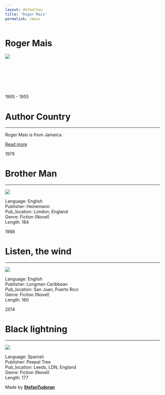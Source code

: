 ```yaml
---
layout: defaultau
title: "Roger Mais"
permalink: /mais
---
```

<!-- partial:index.partial.html -->
<div class="content">
    <h1>Roger Mais</h1>
    <div class="quote">
        <div><img src="https://pbs.twimg.com/media/DVcPHupUQAUWkW8.jpg" class="logo"></div>
    </div>
    <div class="timeline">
        <div style="padding-bottom:100px;"></div>
        <div class="block">
            <div class="date right"><p class="right"> 1905 - 1955 </p></div>
            <div class="dot"></div>
            <div class="left first">
                <h1>Author Country</h1><hr>
            <p>Roger Mais is from Jamaica.</p>
                <a href="https://en.wikipedia.org/wiki/George_Lamming" target="_blank">Read more</a>
            </div>
        </div>
        <div class="block">
            <div class="date left"><p class="left">1979</p></div>
            <div class="dot"></div>
            <div class="right">
                <h1>Brother Man</h1><hr>
                <p><img src="https://images-na.ssl-images-amazon.com/images/I/41r1U3HZ9WL._SY291_BO1,204,203,200_QL40_FMwebp_.jpg"></p>
                <p>Language: English<br/>
                Publisher: Heinemann<br/>
                Pub_location: London, England<br/>
                Genre: Fiction (Novel) <br/>
                Length: 184</p>
            </div>
        </div>
        <div class="block">
            <div class="date right"><p class="right">1988</p></div>
            <div class="dot"></div>
            <div class="left hide">
                <h1>Listen, the wind</h1><hr>
                <p><img src="https://images-na.ssl-images-amazon.com/images/S/compressed.photo.goodreads.com/books/1630897451i/2393229.jpg"></p>
                <p>Language: English<br/>
                Publisher: Longman Caribbean<br/>
                Pub_location: San Juan, Puerto Rico<br/>
                Genre: Fiction (Novel) <br/>
                Length: 160</p>
            </div>
        </div>
        <div class="block">
            <div class="date left"><p class="left">2014</p></div>
            <div class="dot"></div>
            <div class="right hide">
                <h1>Black lightning</h1><hr>
                <p><img src="https://images-na.ssl-images-amazon.com/images/I/51z3k2Po5aL._SX326_BO1,204,203,200_.jpg"></p>
                <p>Language: Spanish<br/>
                Publisher: Peepal Tree<br/>
                Pub_location: Leeds, LDN, England<br/>
                Genre: Fiction (Novel) <br/>
                Length: 177</p>
            </div>
        </div>
    <div id="footer">
        <p id="copyright">Made by&nbsp;<strong><a href="https://www.linkedin.com/in/nicolae-stefan-tudoran-b02291127/" target="_blank">StefanTudoran</a></strong></p>
    </div>
</div>
<!-- partial -->
  <script src='https://cdnjs.cloudflare.com/ajax/libs/jquery/3.1.1/jquery.min.js'></script><script  src="assets/js/authorscript.js"></script>
